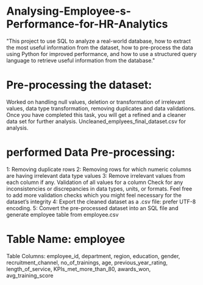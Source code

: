 # Analysing-Employee-s-Performance-for-HR-Analytics
"This project to use SQL to analyze a real-world database, how to extract the most useful information from the dataset, how to pre-process the data using Python for improved performance, and how to use a structured query language to retrieve useful information from the database."
# Pre-processing the dataset:
Worked on handling null values, deletion or transformation of irrelevant values, data type transformation, removing duplicates and data validations. Once you have completed this task, you will get a refined and a cleaner data set for further analysis.
Uncleaned_emplyees_final_dataset.csv for analysis.
# performed Data Pre-processing:
1: Removing duplicate rows 2: Removing rows for which numeric columns are having irrelevant data type values 3: Remove irrelevant values from each column if any. Validation of all values for a column Check for any inconsistencies or discrepancies in data types, units, or formats. Feel free to add more validation checks which you might feel necessary for the dataset’s integrity 4: Export the cleaned dataset as a .csv file: prefer UTF-8 encoding. 5: Convert the pre-processed dataset into an SQL file and generate employee table from employee.csv
# Table Name: employee
Table Columns: employee_id, department, region, education, gender, recruitment_channel, no_of_trainings, age, previous_year_rating, length_of_service, KPIs_met_more_than_80, awards_won, avg_training_score
